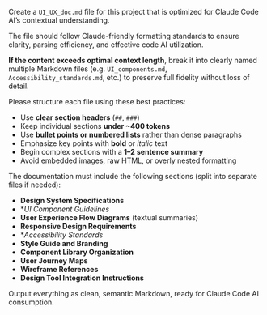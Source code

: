 Create a `UI_UX_doc.md` file for this project that is optimized for Claude Code AI’s contextual understanding.

The file should follow Claude-friendly formatting standards to ensure clarity, parsing efficiency, and effective code AI utilization.

**If the content exceeds optimal context length**, break it into clearly named multiple Markdown files (e.g. `UI_components.md`, `Accessibility_standards.md`, etc.) to preserve full fidelity without loss of detail.

Please structure each file using these best practices:

- Use **clear section headers** (`##`, `###`)    
- Keep individual sections **under ~400 tokens**    
- Use **bullet points or numbered lists** rather than dense paragraphs    
- Emphasize key points with **bold** or _italic_ text    
- Begin complex sections with a **1–2 sentence summary**    
- Avoid embedded images, raw HTML, or overly nested formatting    

The documentation must include the following sections (split into separate files if needed):

- **Design System Specifications**    
- **UI Component Guidelines*    
- **User Experience Flow Diagrams** (textual summaries)    
- **Responsive Design Requirements**    
- **Accessibility Standards*    
- **Style Guide and Branding**    
- **Component Library Organization**    
- **User Journey Maps**    
- **Wireframe References**    
- **Design Tool Integration Instructions**
    

Output everything as clean, semantic Markdown, ready for Claude Code AI consumption.
